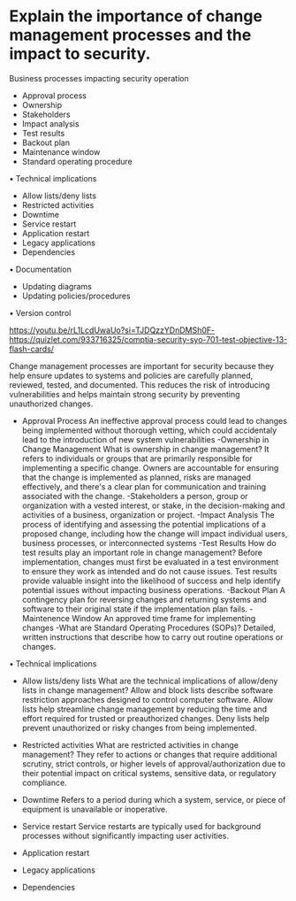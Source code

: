 # Explain the importance of change management processes and the impact to security.
Business processes impacting security operation
- Approval process
- Ownership
- Stakeholders
- Impact analysis
- Test results
- Backout plan
- Maintenance window
- Standard operating procedure

• Technical implications
- Allow lists/deny lists
- Restricted activities
- Downtime
- Service restart
- Application restart
- Legacy applications
- Dependencies

• Documentation
- Updating diagrams
- Updating policies/procedures

• Version control


https://youtu.be/rL1LcdUwaUo?si=TJDQzzYDnDMSh0F-
https://quizlet.com/933716325/comptia-security-syo-701-test-objective-13-flash-cards/

Change management processes are important for security because they help ensure updates to systems and policies are carefully planned, reviewed, tested, and documented. This reduces the risk of introducing vulnerabilities and helps maintain strong security by preventing unauthorized changes.

- Approval Process
An ineffective approval process could lead to changes being implemented without thorough vetting, which could accidentaly lead to the introduction of new system vulnerabilities
-Ownership in Change Management
What is ownership in change management?
It refers to individuals or groups that are primarily responsible for implementing a specific change. Owners are accountable for ensuring that the change is implemented as planned, risks are managed effectively, and there's a clear plan for communication and training associated with the change.
-Stakeholders
 a person, group or organization with a vested interest, or stake, in the decision-making and activities of a business, organization or project.
 -Impact Analysis
 The process of identifying and assessing the potential implications of a proposed change, including how the change will impact individual users, business processes, or interconnected systems
 -Test Results
How do test results play an important role in change management?
Before implementation, changes must first be evaluated in a test environment to ensure they work as intended and do not cause issues. Test results provide valuable insight into the likelihood of success and help identify potential issues without impacting business operations.
-Backout Plan
A contingency plan for reversing changes and returning systems and software to their original state if the implementation plan fails.
-Maintenence Window
An approved time frame for implementing changes
-What are Standard Operating Procedures (SOPs)?
Detailed, written instructions that describe how to carry out routine operations or changes. 

• Technical implications
- Allow lists/deny lists
What are the technical implications of allow/deny lists in change management?
Allow and block lists describe software restriction approaches designed to control computer software. Allow lists help streamline change management by reducing the time and effort required for trusted or preauthorized changes. Deny lists help prevent unauthorized or risky changes from being implemented.
- Restricted activities
What are restricted activities in change management?
They refer to actions or changes that require additional scrutiny, strict controls, or higher levels of approval/authorization due to their potential impact on critical systems, sensitive data, or regulatory compliance.
- Downtime
Refers to a period during which a system, service, or piece of equipment is unavailable or inoperative.
- Service restart
Service restarts are typically used for background processes without significantly impacting user activities.
- Application restart

- Legacy applications

- Dependencies
